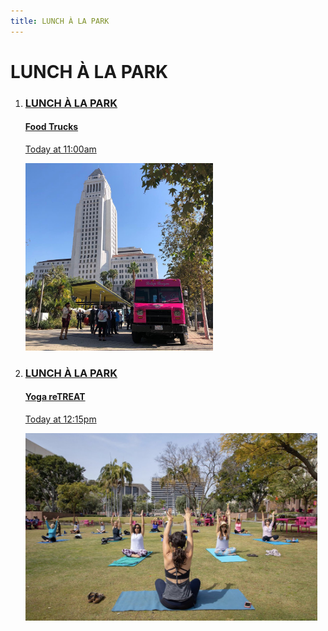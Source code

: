 ```yaml
---
title: LUNCH À LA PARK
---
```


# LUNCH À LA PARK

<ol class="event-list">
  <li>
    <a href="/food-trucks/">
      <div>
        <h3>LUNCH À LA PARK</h3>
        <h4>Food Trucks</h4>
        <p>Today at 11:00am</p>
      </div>
      <img src="/uploads/food-truck.jpg" height="300" alt="" />
    </a>
  </li>
  <li>
    <a href="/yoga/">
      <div>
        <h3>LUNCH À LA PARK</h3>
        <h4>Yoga reTREAT</h4>
        <p>Today at 12:15pm</p>
      </div>
      <img src="/uploads/yoga.jpg" height="300" alt="" />
    </a>
  </li>
</ol>


